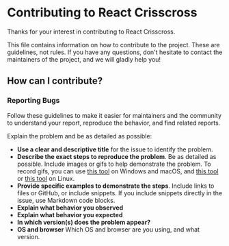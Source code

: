 # Contributing to React Crisscross

Thanks for your interest in contributing to React Crisscross.

This file contains information on how to contribute to the project. These are guidelines, not rules. If you have any questions, don't hesitate to contact the maintainers of the project, and we will gladly help you!

## How can I contribute?

### Reporting Bugs

Follow these guidelines to make it easier for maintainers and the community to understand your report, reproduce the behavior, and find related reports.

Explain the problem and be as detailed as possible:

- **Use a clear and descriptive title** for the issue to identify the problem.
- **Describe the exact steps to reproduce the problem**. Be as detailed as possible. Include images or gifs to help demonstrate the problem. To record gifs, you can use [this tool](https://www.cockos.com/licecap/) on Windows and macOS, and [this tool](https://github.com/colinkeenan/silentcast) or [this tool](https://github.com/GNOME/byzanz) on Linux.
- **Provide specific examples to demonstrate the steps**. Include links to files or GitHub, or include snippets. If you include snippets directly in the issue, use Markdown code blocks.
- **Explain what behavior you observed**
- **Explain what behavior you expected**
- **In which version(s) does the problem appear?**
- **OS and browser** Which OS and browser are you using, and what version.
